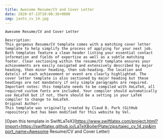 ```yaml
---
title: Awesome Resume/CV and Cover Letter
date: 2020-07-23T10:08:36+0000
img: jaxtn_cv_14.jpg
---
```

```
Awesome Resume/CV and Cover Letter

Description:
This gorgeous Resume/CV template comes with a matching cover letter template to help simplify the process of applying for your next job. Both templates feature a clean header listing your essential contact information and fields of expertise as well as a subtle matching footer. Clear sectioning within the resume/CV template ensures your achievements are easily navigated and extensively described by major heading, then minor heading, then sub-heading. The location and date(s) of each achievement or event are clearly highlighted. The cover letter template is also sectioned by major heading but these headings are not mandatory if only simple paragraphs are required.
Important notes: this template needs to be compiled with XeLaTeX, all required custom fonts are included. Your compiler should automatically use XeLaTeX but if not, there should be a setting in your LaTeX compiler to change to XeLaTeX.
Original Author:
This template was originally created by Claud D. Park (GitHub repository) but has been modified for this website by Vel.
```
[Open this template in SwiftLaTeX](https://www.swiftlatex.com/project.html?import=https://swiftlatex.github.io/LaTeXBoilerPlate/zips/tajec_cv_14.zip&import_name=Awesome Resume/CV and Cover Letter)
